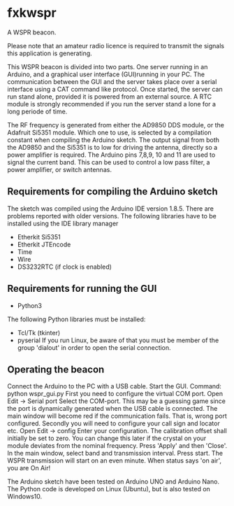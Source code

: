 # fxkwspr
A WSPR beacon.

Please note that an amateur radio licence is required to transmit the signals this application is generating.

This WSPR beacon is divided into two parts. 
One server running in an Arduino, and a graphical user interface (GUI)running in your PC.
The communication between the GUI and the server takes place over a serial interface using a 
CAT command like protocol.
Once started, the server can run stand alone, provided it is powered from an external source.
A RTC module is strongly recommended if you run the server stand a lone for a long periode of time.

The RF frequency is generated from either the AD9850 DDS module, or the Adafruit Si5351 module.
Which one to use, is selected by a compilation constant when compiling the Arduino sketch.
The output signal from both the AD9850 and the Si5351 is to low for driving the antenna, 
directly so a power amplifier is required.
The Arduino pins 7,8,9, 10 and 11 are used to signal the current band.
This can be used to control a low pass filter, a power amplifier, or switch antennas.

Requirements for compiling the Arduino sketch
---------------------------------------------
The sketch was compiled using the Arduino IDE version 1.8.5. There are
problems reported with older versions.
The following libraries have to be installed using the IDE library manager
- Etherkit Si5351 
- Etherkit JTEncode
- Time 
- Wire 
- DS3232RTC (if clock is enabled)


Requirements for running the GUI
--------------------------------
- Python3

The following Python libraries must be installed:
- Tcl/Tk (tkinter)
- pyserial
If you run Linux, be aware of that you must be member of the group 'dialout' in order to open the serial connection.


Operating the beacon
--------------------
Connect the Arduino to the PC with a USB cable.
Start the GUI.
Command: python wspr_gui.py
First you need to configure the virtual COM port.
Open Edit -> Serial port
Select the COM-port. This may be a guessing game since the port is dynamically generated when the USB cable is connected.
The main window will become red if the communication fails. That is, wrong port configured.
Secondly you will need to configure your call sign and locator etc.
Open Edit -> config
Enter your configuration. The calibration offset shall initially be set to zero.
You can change this later if the crystal on your module deviates from the nominal frequency.
Press 'Apply' and then 'Close'.
In the main window, select band and transmission interval.
Press start.
The WSPR transmission will start on an even minute.
When status says 'on air', you are On Air!

The Arduino sketch have been tested on Arduino UNO and Arduino Nano.
The Python code is developed on Linux (Ubuntu), but is also tested on Windows10.


